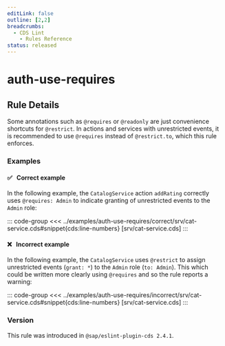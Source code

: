 ```yaml
---
editLink: false
outline: [2,2]
breadcrumbs:
  - CDS Lint
    - Rules Reference
status: released
---
```


<style>
.vp-code {
  overflow-x: hidden !important;
}
</style>

<script setup>
  import PlaygroundBadge from '../../../.vitepress/theme/components/PlaygroundBadge.vue'
</script>

# auth-use-requires

## Rule Details

Some annotations such as `@requires` or `@readonly` are just convenience shortcuts for `@restrict`. In actions and services with unrestricted events, it is recommended to use `@requires` instead of `@restrict.to`, which this rule enforces.

### Examples

#### ✅ &nbsp; Correct example

In the following example, the `CatalogService` action `addRating` correctly uses `@requires: Admin` to indicate granting of unrestricted events to the `Admin` role:

::: code-group
<<< ../examples/auth-use-requires/correct/srv/cat-service.cds#snippet{cds:line-numbers} [srv/cat-service.cds]
:::
<PlaygroundBadge
  name="auth-use-requires"
  kind="correct"
  :rules="{'@sap/cds/auth-use-requires': ['warn', 'show']}"
  :files="['db/schema.cds', 'srv/cat-service.cds']"
/>

#### ❌ &nbsp; Incorrect example

In the following example, the `CatalogService` uses `@restrict` to assign unrestricted events (`grant: *`) to the `Admin` role (`to: Admin`). This which could be written more clearly using `@requires` and so the rule reports a warning: 

::: code-group
<<< ../examples/auth-use-requires/incorrect/srv/cat-service.cds#snippet{cds:line-numbers} [srv/cat-service.cds]
:::
<PlaygroundBadge
  name="auth-use-requires"
  kind="incorrect"
  :rules="{'@sap/cds/auth-use-requires': ['warn', 'show']}"
  :files="['db/schema.cds', 'srv/cat-service.cds']"
/>

### Version
This rule was introduced in `@sap/eslint-plugin-cds 2.4.1`.
